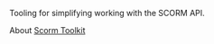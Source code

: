 Tooling for simplifying working with the SCORM API. 

About [Scorm Toolkit](musicm122.github.io/scormtoolkit/)
